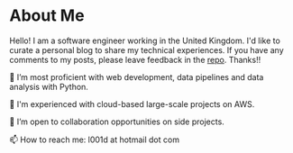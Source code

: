 # About Me

Hello! I am a software engineer working in the United Kingdom.
I'd like to curate a personal blog to share my technical experiences. 
If you have any comments to my posts, please leave feedback in the
[repo](https://github.com/hotternative/hotternative.github.io).
Thanks!!


🌱 I’m most proficient with web development, data pipelines and data analysis with Python. 

👀 I'm experienced with cloud-based large-scale projects on AWS.

💞️ I’m open to collaboration opportunities on side projects.

📫 How to reach me: l001d at hotmail dot com